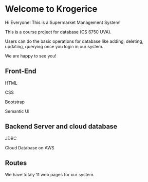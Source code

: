 # Welcome to Krogerice
Hi Everyone! This is a Supermarket Management System!

This is a course project for database (CS 6750 UVA).

Users can do the basic operations for database like adding, deleting, updating, querying once you login in our system.

We are happy to see you!

## Front-End
HTML

CSS

Bootstrap

Semantic UI

## Backend Server and cloud database
JDBC

Cloud Database on AWS

## Routes
We have totaly 11 web pages for our system.
